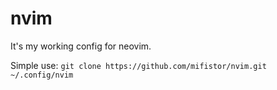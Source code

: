 # nvim

It's my working config for neovim. 

Simple use: `git clone https://github.com/mifistor/nvim.git ~/.config/nvim`

